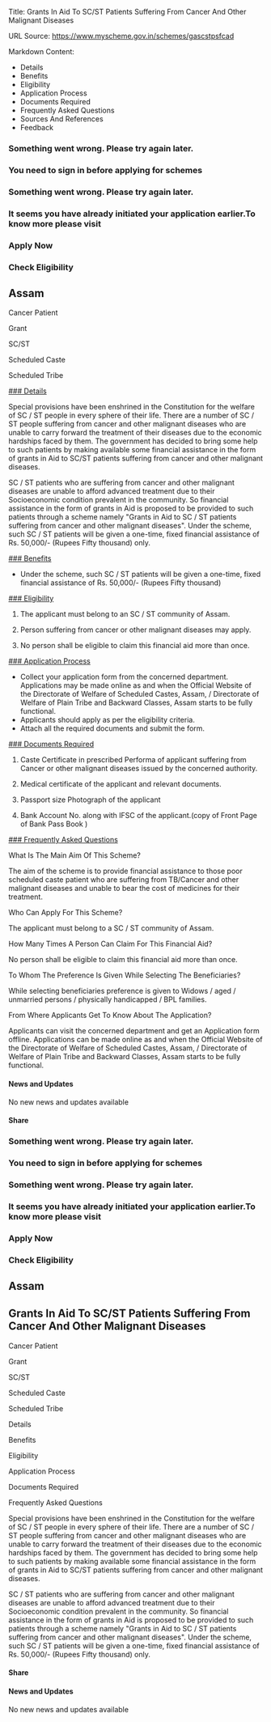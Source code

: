 Title: Grants In Aid To SC/ST Patients Suffering From Cancer And Other Malignant Diseases

URL Source: https://www.myscheme.gov.in/schemes/gascstpsfcad

Markdown Content:
*   Details
*   Benefits
*   Eligibility
*   Application Process
*   Documents Required
*   Frequently Asked Questions
*   Sources And References
*   Feedback

### Something went wrong. Please try again later.

### 

### You need to sign in before applying for schemes

### Something went wrong. Please try again later.

### It seems you have already initiated your application earlier.To know more please visit

### Apply Now

### Check Eligibility

Assam
-----

Cancer Patient

Grant

SC/ST

Scheduled Caste

Scheduled Tribe

[### Details](https://www.myscheme.gov.in/schemes/gascstpsfcad#details)

Special provisions have been enshrined in the Constitution for the welfare of SC / ST people in every sphere of their life. There are a number of SC / ST people suffering from cancer and other malignant diseases who are unable to carry forward the treatment of their diseases due to the economic hardships faced by them. The government has decided to bring some help to such patients by making available some financial assistance in the form of grants in Aid to SC/ST patients suffering from cancer and other malignant diseases.

SC / ST patients who are suffering from cancer and other malignant diseases are unable to afford advanced treatment due to their Socioeconomic condition prevalent in the community. So financial assistance in the form of grants in Aid is proposed to be provided to such patients through a scheme namely "Grants in Aid to SC / ST patients suffering from cancer and other malignant diseases". Under the scheme, such SC / ST patients will be given a one-time, fixed financial assistance of Rs. 50,000/- (Rupees Fifty thousand) only.

[### Benefits](https://www.myscheme.gov.in/schemes/gascstpsfcad#benefits)

*   Under the scheme, such SC / ST patients will be given a one-time, fixed financial assistance of Rs. 50,000/- (Rupees Fifty thousand)

[### Eligibility](https://www.myscheme.gov.in/schemes/gascstpsfcad#eligibility)

1) The applicant must belong to an SC / ST community of Assam.

2) Person suffering from cancer or other malignant diseases may apply.

3) No person shall be eligible to claim this financial aid more than once.

[### Application Process](https://www.myscheme.gov.in/schemes/gascstpsfcad#application-process)

*   Collect your application form from the concerned department. Applications may be made online as and when the Official Website of the Directorate of Welfare of Scheduled Castes, Assam, / Directorate of Welfare of Plain Tribe and Backward Classes, Assam starts to be fully functional.
*   Applicants should apply as per the eligibility criteria.
*   Attach all the required documents and submit the form.

[### Documents Required](https://www.myscheme.gov.in/schemes/gascstpsfcad#documents-required)

1) Caste Certificate in prescribed Performa of applicant suffering from Cancer or other malignant diseases issued by the concerned authority.

2) Medical certificate of the applicant and relevant documents.

3) Passport size Photograph of the applicant

4) Bank Account No. along with IFSC of the applicant.(copy of Front Page of Bank Pass Book )

[### Frequently Asked Questions](https://www.myscheme.gov.in/schemes/gascstpsfcad#faqs)

What Is The Main Aim Of This Scheme?

The aim of the scheme is to provide financial assistance to those poor scheduled caste patient who are suffering from TB/Cancer and other malignant diseases and unable to bear the cost of medicines for their treatment.

Who Can Apply For This Scheme?

The applicant must belong to a SC / ST community of Assam.

How Many Times A Person Can Claim For This Financial Aid?

No person shall be eligible to claim this financial aid more than once.

To Whom The Preference Is Given While Selecting The Beneficiaries?

While selecting beneficiaries preference is given to Widows / aged / unmarried persons / physically handicapped / BPL families.

From Where Applicants Get To Know About The Application?

Applicants can visit the concerned department and get an Application form offline. Applications can be made online as and when the Official Website of the Directorate of Welfare of Scheduled Castes, Assam, / Directorate of Welfare of Plain Tribe and Backward Classes, Assam starts to be fully functional.

#### News and Updates

No new news and updates available

#### Share

### Something went wrong. Please try again later.

### 

### You need to sign in before applying for schemes

### Something went wrong. Please try again later.

### It seems you have already initiated your application earlier.To know more please visit

### Apply Now

### Check Eligibility

Assam
-----

Grants In Aid To SC/ST Patients Suffering From Cancer And Other Malignant Diseases
----------------------------------------------------------------------------------

Cancer Patient

Grant

SC/ST

Scheduled Caste

Scheduled Tribe

Details

Benefits

Eligibility

Application Process

Documents Required

Frequently Asked Questions

Special provisions have been enshrined in the Constitution for the welfare of SC / ST people in every sphere of their life. There are a number of SC / ST people suffering from cancer and other malignant diseases who are unable to carry forward the treatment of their diseases due to the economic hardships faced by them. The government has decided to bring some help to such patients by making available some financial assistance in the form of grants in Aid to SC/ST patients suffering from cancer and other malignant diseases.

SC / ST patients who are suffering from cancer and other malignant diseases are unable to afford advanced treatment due to their Socioeconomic condition prevalent in the community. So financial assistance in the form of grants in Aid is proposed to be provided to such patients through a scheme namely "Grants in Aid to SC / ST patients suffering from cancer and other malignant diseases". Under the scheme, such SC / ST patients will be given a one-time, fixed financial assistance of Rs. 50,000/- (Rupees Fifty thousand) only.

#### Share

#### News and Updates

No new news and updates available
